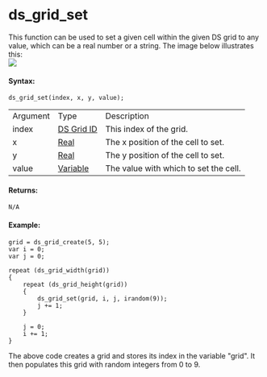 # ds_grid_set

This function can be used to set a given cell within the given DS grid
to any value, which can be a real number or a string. The image below
illustrates this:  
![](https://gms.magecorn.com/Manual/assets/Images/Scripting_Reference/GML/Reference/Data_Structures/ds_grid_set.png)  

#### Syntax:

``` gml
ds_grid_set(index, x, y, value);
```

|          |                                                                                                             |                                       |
|----------|-------------------------------------------------------------------------------------------------------------|---------------------------------------|
| Argument | Type                                                                                                        | Description                           |
| index    |  [DS Grid ID](../../../../../GameMaker_Language/GML_Reference/Data_Structures/DS_Grids/ds_grid_create)  | This index of the grid.               |
| x        |  [Real](../../../../../GameMaker_Language/GML_Overview/Data_Types)                                      | The x position of the cell to set.    |
| y        |  [Real](../../../../../GameMaker_Language/GML_Overview/Data_Types)                                      | The y position of the cell to set.    |
| value    |  [Variable](../../../../../GameMaker_Language/GML_Overview/Data_Types#variable)                         | The value with which to set the cell. |

#### Returns:

``` gml
N/A
```

#### Example:

``` gml
grid = ds_grid_create(5, 5);
var i = 0;
var j = 0;

repeat (ds_grid_width(grid))
{
    repeat (ds_grid_height(grid))
    {
        ds_grid_set(grid, i, j, irandom(9));
        j += 1;
    }

    j = 0;
    i += 1;
}
```

The above code creates a grid and stores its index in the variable
"grid". It then populates this grid with random integers from 0 to 9.
